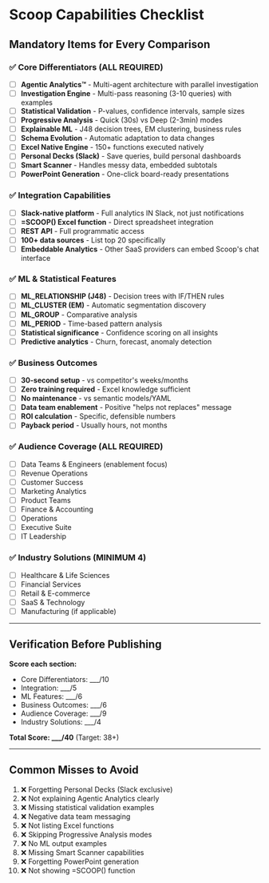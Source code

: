 # Scoop Capabilities Checklist
## Mandatory Items for Every Comparison

### ✅ Core Differentiators (ALL REQUIRED)
- [ ] **Agentic Analytics™** - Multi-agent architecture with parallel investigation
- [ ] **Investigation Engine** - Multi-pass reasoning (3-10 queries) with examples
- [ ] **Statistical Validation** - P-values, confidence intervals, sample sizes
- [ ] **Progressive Analysis** - Quick (30s) vs Deep (2-3min) modes
- [ ] **Explainable ML** - J48 decision trees, EM clustering, business rules
- [ ] **Schema Evolution** - Automatic adaptation to data changes
- [ ] **Excel Native Engine** - 150+ functions executed natively
- [ ] **Personal Decks (Slack)** - Save queries, build personal dashboards
- [ ] **Smart Scanner** - Handles messy data, embedded subtotals
- [ ] **PowerPoint Generation** - One-click board-ready presentations

### ✅ Integration Capabilities
- [ ] **Slack-native platform** - Full analytics IN Slack, not just notifications
- [ ] **=SCOOP() Excel function** - Direct spreadsheet integration
- [ ] **REST API** - Full programmatic access
- [ ] **100+ data sources** - List top 20 specifically
- [ ] **Embeddable Analytics** - Other SaaS providers can embed Scoop's chat interface

### ✅ ML & Statistical Features
- [ ] **ML_RELATIONSHIP (J48)** - Decision trees with IF/THEN rules
- [ ] **ML_CLUSTER (EM)** - Automatic segmentation discovery
- [ ] **ML_GROUP** - Comparative analysis
- [ ] **ML_PERIOD** - Time-based pattern analysis
- [ ] **Statistical significance** - Confidence scoring on all insights
- [ ] **Predictive analytics** - Churn, forecast, anomaly detection

### ✅ Business Outcomes
- [ ] **30-second setup** - vs competitor's weeks/months
- [ ] **Zero training required** - Excel knowledge sufficient
- [ ] **No maintenance** - vs semantic models/YAML
- [ ] **Data team enablement** - Positive "helps not replaces" message
- [ ] **ROI calculation** - Specific, defensible numbers
- [ ] **Payback period** - Usually hours, not months

### ✅ Audience Coverage (ALL REQUIRED)
- [ ] Data Teams & Engineers (enablement focus)
- [ ] Revenue Operations
- [ ] Customer Success
- [ ] Marketing Analytics
- [ ] Product Teams
- [ ] Finance & Accounting
- [ ] Operations
- [ ] Executive Suite
- [ ] IT Leadership

### ✅ Industry Solutions (MINIMUM 4)
- [ ] Healthcare & Life Sciences
- [ ] Financial Services
- [ ] Retail & E-commerce
- [ ] SaaS & Technology
- [ ] Manufacturing (if applicable)

---

## Verification Before Publishing

**Score each section:**
- Core Differentiators: ___/10
- Integration: ___/5
- ML Features: ___/6
- Business Outcomes: ___/6
- Audience Coverage: ___/9
- Industry Solutions: ___/4

**Total Score: ___/40** (Target: 38+)

---

## Common Misses to Avoid
1. ❌ Forgetting Personal Decks (Slack exclusive)
2. ❌ Not explaining Agentic Analytics clearly
3. ❌ Missing statistical validation examples
4. ❌ Negative data team messaging
5. ❌ Not listing Excel functions
6. ❌ Skipping Progressive Analysis modes
7. ❌ No ML output examples
8. ❌ Missing Smart Scanner capabilities
9. ❌ Forgetting PowerPoint generation
10. ❌ Not showing =SCOOP() function